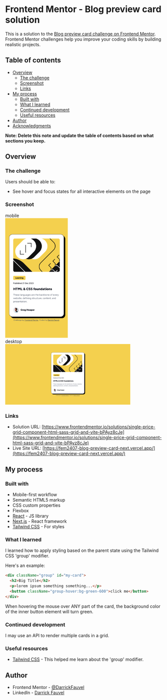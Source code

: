 # Frontend Mentor - Blog preview card solution

This is a solution to the [Blog preview card challenge on Frontend Mentor](https://www.frontendmentor.io/challenges/blog-preview-card-ckPaj01IcS). Frontend Mentor challenges help you improve your coding skills by building realistic projects.

## Table of contents

- [Overview](#overview)
  - [The challenge](#the-challenge)
  - [Screenshot](#screenshot)
  - [Links](#links)
- [My process](#my-process)
  - [Built with](#built-with)
  - [What I learned](#what-i-learned)
  - [Continued development](#continued-development)
  - [Useful resources](#useful-resources)
- [Author](#author)
- [Acknowledgments](#acknowledgments)

**Note: Delete this note and update the table of contents based on what sections you keep.**

## Overview

### The challenge

Users should be able to:

- See hover and focus states for all interactive elements on the page

### Screenshot

mobile<br>
<img src="https://github.com/DarrickFauvel/fem2407-blog-preview-card-next/blob/main/screenshot-mobile.png?raw=true" width="200" />
<br>
desktop<br>
<img src="https://github.com/DarrickFauvel/fem2407-blog-preview-card-next/blob/main/screenshot-desktop.png?raw=true" width="400" />

### Links

- Solution URL: [https://www.frontendmentor.io/solutions/single-price-grid-component-html-sass-grid-and-vite-bPAyz8cJe](https://www.frontendmentor.io/solutions/single-price-grid-component-html-sass-grid-and-vite-bPAyz8cJe)
- Live Site URL: [https://fem2407-blog-preview-card-next.vercel.app/](https://fem2407-blog-preview-card-next.vercel.app/)

## My process

### Built with

- Mobile-first workflow
- Semantic HTML5 markup
- CSS custom properties
- Flexbox
- [React](https://reactjs.org/) - JS library
- [Next.js](https://nextjs.org/) - React framework
- [Tailwind CSS](https://tailwindcss.com/) - For styles

### What I learned

I learned how to apply styling based on the parent state using the Tailwind CSS 'group' modifier.

Here's an example:

```html
<div className="group" id="my-card">
  <h2>Big Title</h2>
  <p>lorem ipsum something something...</p>
  <button className="group-hover:bg-green-600">click me</button>
</div>
```

When hovering the mouse over ANY part of the card, the background color of the inner button element will turn green.

### Continued development

I may use an API to render multiple cards in a grid.

### Useful resources

- [Tailwind CSS](https://www.tailwindcss.com) - This helped me learn about the 'group' modifier.

## Author

- Frontend Mentor - [@DarrickFauvel](https://www.frontendmentor.io/profile/DarrickFauvel)
- LinkedIn - [Darrick Fauvel](https://www.linkedin.com/in/darrickfauvel/)
